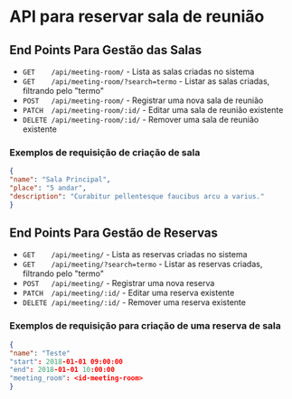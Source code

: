 # API para reservar sala de reunião

## End Points Para Gestão das Salas

* `GET    /api/meeting-room/` - Lista as salas criadas no sistema
* `GET    /api/meeting-room/?search=termo` - Listar as salas criadas, filtrando pelo "termo"
* `POST   /api/meeting-room/` - Registrar uma nova sala de reunião
* `PATCH  /api/meeting-room/:id/` - Editar uma sala de reunião existente
* `DELETE /api/meeting-room/:id/` - Remover uma sala de reunião existente

### Exemplos de requisição de criação de sala

```json
{
"name": "Sala Principal",
"place": "5 andar",
"description": "Curabitur pellentesque faucibus arcu a varius."
}
```

## End Points Para Gestão de Reservas

* `GET    /api/meeting/` - Lista as reservas criadas no sistema
* `GET    /api/meeting/?search=termo` - Listar as reservas criadas, filtrando pelo "termo"
* `POST   /api/meeting/` - Registrar uma nova reserva
* `PATCH  /api/meeting/:id/` - Editar uma reserva existente
* `DELETE /api/meeting/:id/` - Remover uma reserva existente

### Exemplos de requisição para criação de uma reserva de sala

```json
{
"name": "Teste"
"start": 2018-01-01 09:00:00
"end": 2018-01-01 10:00:00
"meeting_room": <id-meeting-room>
}
```
